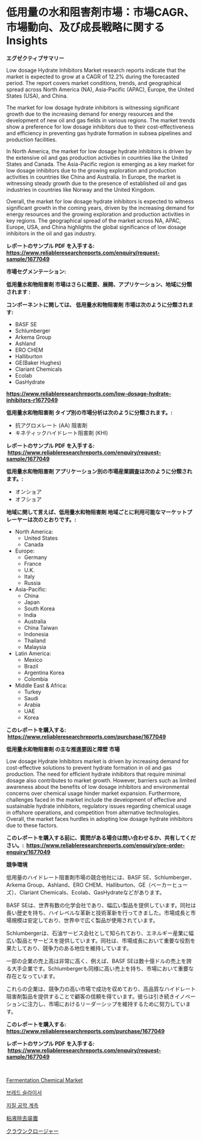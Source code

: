 <p><h1>低用量の水和阻害剤市場：市場CAGR、市場動向、及び成長戦略に関するInsights</h1></p><p><strong>エグゼクティブサマリー</strong></p>
<p><p>Low dosage Hydrate Inhibitors Market research reports indicate that the market is expected to grow at a CAGR of 12.2% during the forecasted period. The report covers market conditions, trends, and geographical spread across North America (NA), Asia-Pacific (APAC), Europe, the United States (USA), and China.</p><p>The market for low dosage hydrate inhibitors is witnessing significant growth due to the increasing demand for energy resources and the development of new oil and gas fields in various regions. The market trends show a preference for low dosage inhibitors due to their cost-effectiveness and efficiency in preventing gas hydrate formation in subsea pipelines and production facilities.</p><p>In North America, the market for low dosage hydrate inhibitors is driven by the extensive oil and gas production activities in countries like the United States and Canada. The Asia-Pacific region is emerging as a key market for low dosage inhibitors due to the growing exploration and production activities in countries like China and Australia. In Europe, the market is witnessing steady growth due to the presence of established oil and gas industries in countries like Norway and the United Kingdom.</p><p>Overall, the market for low dosage hydrate inhibitors is expected to witness significant growth in the coming years, driven by the increasing demand for energy resources and the growing exploration and production activities in key regions. The geographical spread of the market across NA, APAC, Europe, USA, and China highlights the global significance of low dosage inhibitors in the oil and gas industry.</p></p>
<p><strong>レポートのサンプル PDF を入手する: <a href="https://www.reliableresearchreports.com/enquiry/request-sample/1677049">https://www.reliableresearchreports.com/enquiry/request-sample/1677049</a></strong></p>
<p><strong>市場セグメンテーション:</strong></p>
<p><strong> 低用量水和物阻害剤 市場はさらに概要、展開、アプリケーション、地域に分類されます :</strong></p>
<p><strong>コンポーネントに関しては、 低用量水和物阻害剤 市場は次のように分類されます: &nbsp;</strong></p>
<p><ul><li>BASF SE</li><li>Schlumberger</li><li>Arkema Group</li><li>Ashland</li><li>ERO CHEM</li><li>Halliburton</li><li>GE(Baker Hughes)</li><li>Clariant Chemicals</li><li>Ecolab</li><li>GasHydrate</li></ul></p>
<p><strong><a href="https://www.reliableresearchreports.com/low-dosage-hydrate-inhibitors-r1677049">https://www.reliableresearchreports.com/low-dosage-hydrate-inhibitors-r1677049</a></strong></p>
<p><strong> 低用量水和物阻害剤 タイプ別の市場分析は次のように分類されます。:</strong></p>
<p><ul><li>抗アグロメレート (AA) 阻害剤</li><li>キネティックハイドレート阻害剤 (KHI)</li></ul></p>
<p><strong>レポートのサンプル PDF を入手する: &nbsp;<a href="https://www.reliableresearchreports.com/enquiry/request-sample/1677049">https://www.reliableresearchreports.com/enquiry/request-sample/1677049</a></strong></p>
<p><strong> 低用量水和物阻害剤 アプリケーション別の市場産業調査は次のように分類されます。:</strong></p>
<p><ul><li>オンショア</li><li>オフショア</li></ul></p>
<p><strong>地域に関して言えば、低用量水和物阻害剤 地域ごとに利用可能なマーケットプレーヤーは次のとおりです。:</strong></p>
<p><ul>
    <li>
        North America:
        <ul>
            <li>United States</li>
            <li>Canada</li>
        </ul>
    </li>
    <li>
        Europe:
        <ul>
            <li>Germany</li>
            <li>France</li>
            <li>U.K.</li>
            <li>Italy</li>
            <li>Russia</li>
        </ul>
    </li>
    <li>
        Asia-Pacific:
        <ul>
            <li>China</li>
            <li>Japan</li>
            <li>South Korea</li>
            <li>India</li>
            <li>Australia</li>
            <li>China Taiwan</li>
            <li>Indonesia</li>
            <li>Thailand</li>
            <li>Malaysia</li>
        </ul>
    </li>
    <li>
        Latin America:
        <ul>
            <li>Mexico</li>
            <li>Brazil</li>
            <li>Argentina Korea</li>
            <li>Colombia</li>
        </ul>
    </li>
    <li>
        Middle East & Africa:
        <ul>
            <li>Turkey</li>
            <li>Saudi</li>
            <li>Arabia</li>
            <li>UAE</li>
            <li>Korea</li>
        </ul>
    </li>
    </ul></p>
<p><strong>このレポートを購入する: &nbsp;<a href="https://www.reliableresearchreports.com/purchase/1677049">https://www.reliableresearchreports.com/purchase/1677049</a></strong></p>
<p><strong>低用量水和物阻害剤 の主な推進要因と障壁 市場</strong></p>
<p><p>Low dosage Hydrate Inhibitors market is driven by increasing demand for cost-effective solutions to prevent hydrate formation in oil and gas production. The need for efficient hydrate inhibitors that require minimal dosage also contributes to market growth. However, barriers such as limited awareness about the benefits of low dosage inhibitors and environmental concerns over chemical usage hinder market expansion. Furthermore, challenges faced in the market include the development of effective and sustainable hydrate inhibitors, regulatory issues regarding chemical usage in offshore operations, and competition from alternative technologies. Overall, the market faces hurdles in adopting low dosage hydrate inhibitors due to these factors.</p></p>
<p><strong>このレポートを購入する前に、質問がある場合は問い合わせるか、共有してください。:&nbsp; <a href="https://www.reliableresearchreports.com/enquiry/pre-order-enquiry/1677049">https://www.reliableresearchreports.com/enquiry/pre-order-enquiry/1677049</a></strong></p>
<p><strong>競争環境</strong></p>
<p><p>低用量のハイドレート阻害剤市場の競合他社には、BASF SE、Schlumberger、Arkema Group、Ashland、ERO CHEM、Halliburton、GE（ベーカーヒューズ）、Clariant Chemicals、Ecolab、GasHydrateなどがあります。 </p><p>BASF SEは、世界有数の化学会社であり、幅広い製品を提供しています。同社は長い歴史を持ち、ハイレベルな革新と技術革新を行ってきました。市場成長と市場規模は安定しており、世界中で広く製品が使用されています。</p><p>Schlumbergerは、石油サービス会社として知られており、エネルギー産業に幅広い製品とサービスを提供しています。同社は、市場成長において重要な役割を果たしており、競争力のある地位を維持しています。</p><p>一部の企業の売上高は非常に高く、例えば、BASF SEは数十億ドルの売上を誇る大手企業です。Schlumbergerも同様に高い売上を持ち、市場において重要な存在となっています。</p><p>これらの企業は、競争力の高い市場で成功を収めており、高品質なハイドレート阻害剤製品を提供することで顧客の信頼を得ています。彼らは引き続きイノベーションに注力し、市場におけるリーダーシップを維持するために努力しています。</p></p>
<p><strong>このレポートを購入する: &nbsp; <a href="https://www.reliableresearchreports.com/purchase/1677049">https://www.reliableresearchreports.com/purchase/1677049</a></strong></p>
<p><strong>レポートのサンプル PDF を入手する: &nbsp;<a href="https://www.reliableresearchreports.com/enquiry/request-sample/1677049">https://www.reliableresearchreports.com/enquiry/request-sample/1677049</a></strong><strong></strong></p>
<p>&nbsp;</p>
<p><p><a href="https://issuu.com/reportprime-2/docs/fermentation-chemical-market-size-2030.pptx">Fermentation Chemical Market</a></p><p><a href="https://github.com/vsoq0zknh59/Market-Research-Report-List-1/blob/main/160459929980.md">브레드 슬라이서</a></p><p><a href="https://github.com/Tristiarton768456/Market-Research-Report-List-1/blob/main/707304029981.md">지질 공학 계측</a></p><p><a href="https://github.com/bevdtkn4419963/Market-Research-Report-List-1/blob/main/168424832831.md">粘液除去装置</a></p><p><a href="https://github.com/MosesSpinka1914/Market-Research-Report-List-1/blob/main/138005932832.md">クラウンクロージャー</a></p></p>